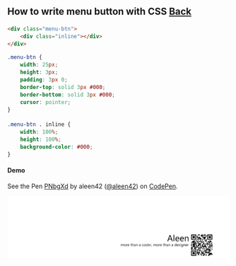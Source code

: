 ## How to write menu button with CSS [Back](./qa.md)

```html
<div class="menu-btn">
    <div class="inline"></div>
</div>
```

```css
.menu-btn {
    width: 25px;
    height: 3px;
    padding: 3px 0;
    border-top: solid 3px #000;
    border-bottom: solid 3px #000;
    cursor: pointer;
}

.menu-btn . inline {
    width: 100%;
    height: 100%;
    background-color: #000;
}
```

#### Demo

<p data-height="266" data-theme-id="21735" data-slug-hash="PNbgXd" data-default-tab="result" data-user="aleen42" class="codepen">See the Pen <a href="http://codepen.io/aleen42/pen/PNbgXd/">PNbgXd</a> by aleen42 (<a href="http://codepen.io/aleen42">@aleen42</a>) on <a href="http://codepen.io">CodePen</a>.</p>
<script async src="//assets.codepen.io/assets/embed/ei.js"></script>

<a href="http://aleen42.github.io/" target="_blank" ><img src="./../pic/tail.gif"></a>
